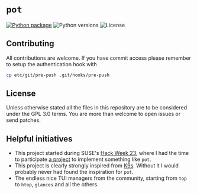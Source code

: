 # `pot`

[![Python package](https://github.com/fishinthecalculator/pot/actions/workflows/python-package.yml/badge.svg?branch=main)](https://github.com/fishinthecalculator/pot/actions/workflows/python-package.yml) 
![Python versions](https://raw.githubusercontent.com/fishinthecalculator/pot/main/.img/python.svg)
![License](https://raw.githubusercontent.com/fishinthecalculator/pot/main/.img/license.svg)

## Contributing

All contributions are welcome. If you have commit access please remember to setup the authentication hook with

```bash
cp etc/git/pre-push .git/hooks/pre-push
```

## License

Unless otherwise stated all the files in this repository are to be considered under the GPL 3.0 terms. You are more than welcome to open issues or send patches.

## Helpful initiatives

- This project started during SUSE's [Hack Week 23](https://hackweek.opensuse.org), where I had the time to participate [a project](https://hackweek.opensuse.org/23/projects/forklift-text-based-gui-utility-for-dealing-with-containers) to implement something like `pot`.
- This project is clearly strongly inspired from [K9s](https://k9scli.io/). Without it I would probably never had found the inspiration for `pot`.
- The endless nice TUI managers from the community, starting from `top` to `htop`, `glances` and all the others.
